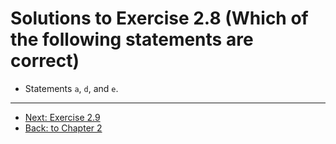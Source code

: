 # Solutions to Exercise 2.8 (Which of the following statements are correct)

-   Statements `a`, `d`, and `e`.

---

-   [Next: Exercise 2.9](02_09.md)
-   [Back: to Chapter 2](README.md)
